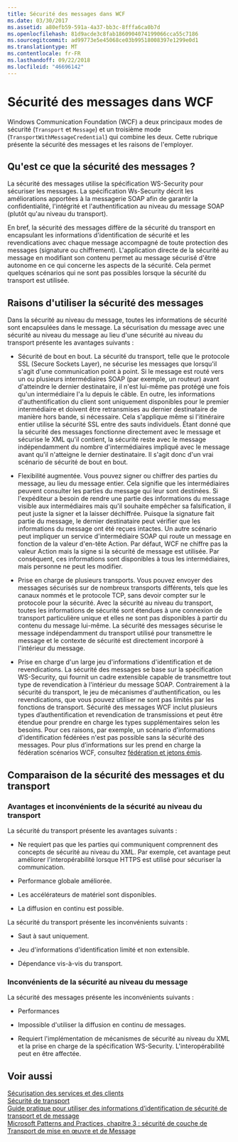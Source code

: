 ```yaml
---
title: Sécurité des messages dans WCF
ms.date: 03/30/2017
ms.assetid: a80efb59-591a-4a37-bb3c-8fffa6ca0b7d
ms.openlocfilehash: 81d9acde3c8fab1860904074199066cca55c7186
ms.sourcegitcommit: ad99773e5e45068ce03b99518008397e1299e0d1
ms.translationtype: MT
ms.contentlocale: fr-FR
ms.lasthandoff: 09/22/2018
ms.locfileid: "46696142"
---
```

# <a name="message-security-in-wcf"></a>Sécurité des messages dans WCF
Windows Communication Foundation (WCF) a deux principaux modes de sécurité (`Transport` et `Message`) et un troisième mode (`TransportWithMessageCredential`) qui combine les deux. Cette rubrique présente la sécurité des messages et les raisons de l'employer.  
  
## <a name="what-is-message-security"></a>Qu'est ce que la sécurité des messages ?  
 La sécurité des messages utilise la spécification WS-Security pour sécuriser les messages. La spécification Ws-Security décrit les améliorations apportées à la messagerie SOAP afin de garantir la confidentialité, l'intégrité et l'authentification au niveau du message SOAP (plutôt qu'au niveau du transport).  
  
 En bref, la sécurité des messages diffère de la sécurité du transport en encapsulant les informations d'identification de sécurité et les revendications avec chaque message accompagné de toute protection des messages (signature ou chiffrement). L'application directe de la sécurité au message en modifiant son contenu permet au message sécurisé d'être autonome en ce qui concerne les aspects de la sécurité. Cela permet quelques scénarios qui ne sont pas possibles lorsque la sécurité du transport est utilisée.  
  
## <a name="reasons-to-use-message-security"></a>Raisons d'utiliser la sécurité des messages  
 Dans la sécurité au niveau du message, toutes les informations de sécurité sont encapsulées dans le message. La sécurisation du message avec une sécurité au niveau du message au lieu d'une sécurité au niveau du transport présente les avantages suivants :  
  
-   Sécurité de bout en bout. La sécurité du transport, telle que le protocole SSL (Secure Sockets Layer), ne sécurise les messages que lorsqu'il s'agit d'une communication point à point. Si le message est routé vers un ou plusieurs intermédiaires SOAP (par exemple, un routeur) avant d'atteindre le dernier destinataire, il n'est lui-même pas protégé une fois qu'un intermédiaire l'a lu depuis le câble. En outre, les informations d'authentification du client sont uniquement disponibles pour le premier intermédiaire et doivent être retransmises au dernier destinataire de manière hors bande, si nécessaire. Cela s'applique même si l'itinéraire entier utilise la sécurité SSL entre des sauts individuels. Étant donné que la sécurité des messages fonctionne directement avec le message et sécurise le XML qu'il contient, la sécurité reste avec le message indépendamment du nombre d'intermédiaires impliqué avec le message avant qu'il n'atteigne le dernier destinataire. Il s'agit donc d'un vrai scénario de sécurité de bout en bout.  
  
-   Flexibilité augmentée. Vous pouvez signer ou chiffrer des parties du message, au lieu du message entier. Cela signifie que les intermédiaires peuvent consulter les parties du message qui leur sont destinées. Si l'expéditeur a besoin de rendre une partie des informations du message visible aux intermédiaires mais qu'il souhaite empêcher sa falsification, il peut juste la signer et la laisser déchiffrée. Puisque la signature fait partie du message, le dernier destinataire peut vérifier que les informations du message ont été reçues intactes. Un autre scénario peut impliquer un service d'intermédiaire SOAP qui route un message en fonction de la valeur d'en-tête Action. Par défaut, WCF ne chiffre pas la valeur Action mais la signe si la sécurité de message est utilisée. Par conséquent, ces informations sont disponibles à tous les intermédiaires, mais personne ne peut les modifier.  
  
-   Prise en charge de plusieurs transports. Vous pouvez envoyer des messages sécurisés sur de nombreux transports différents, tels que les canaux nommés et le protocole TCP, sans devoir compter sur le protocole pour la sécurité. Avec la sécurité au niveau du transport, toutes les informations de sécurité sont étendues à une connexion de transport particulière unique et elles ne sont pas disponibles à partir du contenu du message lui-même. La sécurité des messages sécurise le message indépendamment du transport utilisé pour transmettre le message et le contexte de sécurité est directement incorporé à l'intérieur du message.  
  
-   Prise en charge d'un large jeu d'informations d'identification et de revendications. La sécurité des messages se base sur la spécification WS-Security, qui fournit un cadre extensible capable de transmettre tout type de revendication à l'intérieur du message SOAP. Contrairement à la sécurité du transport, le jeu de mécanismes d'authentification, ou les revendications, que vous pouvez utiliser ne sont pas limités par les fonctions de transport. Sécurité des messages WCF inclut plusieurs types d’authentification et revendication de transmissions et peut être étendue pour prendre en charge les types supplémentaires selon les besoins. Pour ces raisons, par exemple, un scénario d'informations d'identification fédérées n'est pas possible sans la sécurité des messages. Pour plus d’informations sur les prend en charge la fédération scénarios WCF, consultez [fédération et jetons émis](../../../../docs/framework/wcf/feature-details/federation-and-issued-tokens.md).  
  
## <a name="how-message-and-transport-security-compare"></a>Comparaison de la sécurité des messages et du transport  
  
### <a name="pros-and-cons-of-transport-level-security"></a>Avantages et inconvénients de la sécurité au niveau du transport  
 La sécurité du transport présente les avantages suivants :  
  
-   Ne requiert pas que les parties qui communiquent comprennent des concepts de sécurité au niveau du XML. Par exemple, cet avantage peut améliorer l'interopérabilité lorsque HTTPS est utilisé pour sécuriser la communication.  
  
-   Performance globale améliorée.  
  
-   Les accélérateurs de matériel sont disponibles.  
  
-   La diffusion en continu est possible.  
  
 La sécurité du transport présente les inconvénients suivants :  
  
-   Saut à saut uniquement.  
  
-   Jeu d'informations d'identification limité et non extensible.  
  
-   Dépendance vis-à-vis du transport.  
  
### <a name="disadvantages-of-message-level-security"></a>Inconvénients de la sécurité au niveau du message  
 La sécurité des messages présente les inconvénients suivants :  
  
-   Performances  
  
-   Impossible d'utiliser la diffusion en continu de messages.  
  
-   Requiert l'implémentation de mécanismes de sécurité au niveau du XML et la prise en charge de la spécification WS-Security. L'interopérabilité peut en être affectée.  
  
## <a name="see-also"></a>Voir aussi  
 [Sécurisation des services et des clients](../../../../docs/framework/wcf/feature-details/securing-services-and-clients.md)  
 [Sécurité de transport](../../../../docs/framework/wcf/feature-details/transport-security.md)  
 [Guide pratique pour utiliser des informations d’identification de sécurité de transport et de message](../../../../docs/framework/wcf/feature-details/how-to-use-transport-security-and-message-credentials.md)  
 [Microsoft Patterns and Practices, chapitre 3 : sécurité de couche de Transport de mise en œuvre et de Message](https://go.microsoft.com/fwlink/?LinkId=88897)
